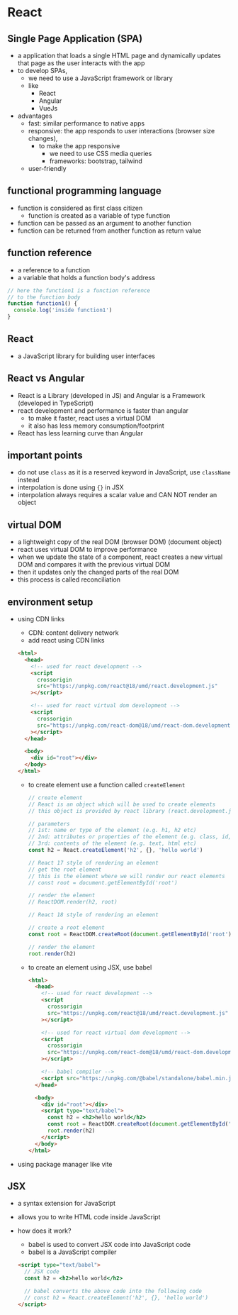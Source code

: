 # React

## Single Page Application (SPA)

- a application that loads a single HTML page and dynamically updates that page as the user interacts with the app
- to develop SPAs,
  - we need to use a JavaScript framework or library
  - like
    - React
    - Angular
    - VueJs
- advantages
  - fast: similar performance to native apps
  - responsive: the app responds to user interactions (browser size changes),
    - to make the app responsive
      - we need to use CSS media queries
      - frameworks: bootstrap, tailwind
  - user-friendly

## functional programming language

- function is considered as first class citizen
  - function is created as a variable of type function
- function can be passed as an argument to another function
- function can be returned from another function as return value

## function reference

- a reference to a function
- a variable that holds a function body's address

```javascript
// here the function1 is a function reference
// to the function body
function function1() {
  console.log('inside function1')
}
```

## React

- a JavaScript library for building user interfaces

## React vs Angular

- React is a Library (developed in JS) and Angular is a Framework (developed in TypeScript)
- react development and performance is faster than angular
  - to make it faster, react uses a virtual DOM
  - it also has less memory consumption/footprint
- React has less learning curve than Angular

## important points

- do not use `class` as it is a reserved keyword in JavaScript, use `className` instead
- interpolation is done using `{}` in JSX
- interpolation always requires a scalar value and CAN NOT render an object

## virtual DOM

- a lightweight copy of the real DOM (browser DOM) (document object)
- react uses virtual DOM to improve performance
- when we update the state of a component, react creates a new virtual DOM and compares it with the previous virtual DOM
- then it updates only the changed parts of the real DOM
- this process is called reconciliation

## environment setup

- using CDN links

  - CDN: content delivery network
  - add react using CDN links

  ```html
  <html>
    <head>
      <!-- used for react development -->
      <script
        crossorigin
        src="https://unpkg.com/react@18/umd/react.development.js"
      ></script>

      <!-- used for react virtual dom development -->
      <script
        crossorigin
        src="https://unpkg.com/react-dom@18/umd/react-dom.development.js"
      ></script>
    </head>

    <body>
      <div id="root"></div>
    </body>
  </html>
  ```

  - to create element use a function called `createElement`

    ```javascript
    // create element
    // React is an object which will be used to create elements
    // this object is provided by react library (react.development.js)

    // parameters
    // 1st: name or type of the element (e.g. h1, h2 etc)
    // 2nd: attributes or properties of the element (e.g. class, id, style etc). this must be an object.
    // 3rd: contents of the element (e.g. text, html etc)
    const h2 = React.createElement('h2', {}, 'hello world')

    // React 17 style of rendering an element
    // get the root element
    // this is the element where we will render our react elements
    // const root = document.getElementById('root')

    // render the element
    // ReactDOM.render(h2, root)

    // React 18 style of rendering an element

    // create a root element
    const root = ReactDOM.createRoot(document.getElementById('root'))

    // render the element
    root.render(h2)
    ```

  - to create an element using JSX, use babel

    ```html
    <html>
      <head>
        <!-- used for react development -->
        <script
          crossorigin
          src="https://unpkg.com/react@18/umd/react.development.js"
        ></script>

        <!-- used for react virtual dom development -->
        <script
          crossorigin
          src="https://unpkg.com/react-dom@18/umd/react-dom.development.js"
        ></script>

        <!-- babel compiler -->
        <script src="https://unpkg.com/@babel/standalone/babel.min.js"></script>
      </head>

      <body>
        <div id="root"></div>
        <script type="text/babel">
          const h2 = <h2>hello world</h2>
          const root = ReactDOM.createRoot(document.getElementById('root'))
          root.render(h2)
        </script>
      </body>
    </html>
    ```

- using package manager like vite

## JSX

- a syntax extension for JavaScript
- allows you to write HTML code inside JavaScript
- how does it work?

  - babel is used to convert JSX code into JavaScript code
  - babel is a JavaScript compiler

  ```html
  <script type="text/babel">
    // JSX code
    const h2 = <h2>hello world</h2>

    // babel converts the above code into the following code
    // const h2 = React.createElement('h2', {}, 'hello world')
  </script>
  ```
